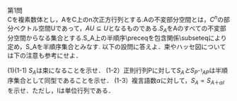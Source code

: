 第1問  
Cを複素数体とし，AをC上のn次正方行列とする.Aの不変部分空間とは，$C^n$の部分ベクトル空間Uであって，$AU\subseteq U$となるものである.$S_A$をAのすべての不変部分空間からなる集合とする.S_A上の半順序\preceqを包含関係\subseteqにより定め，S_Aを半順序集合とみなす.
  以下の設問に答えよ．束やハッセ図については下の注意も参考にせよ．

(1)(1-1) $S_A$は束になることを示せ．
(1-2）正則行列Pに対して$S_AとS_{P^{-1}AP}$は半順序集合として同型であることを示せ．
(1-3）複言語数$\alpha$に対して，$S_A=S_{A＋\alpha I}$を示せ．ただし，Iは単位行列である．











